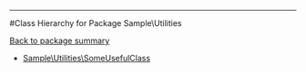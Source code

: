 - - -

#Class Hierarchy for Package Sample\Utilities

<div><a href='https://github.com/JeyDotC/Hirudo-docs/tree/master/Sample\Utilities'>Back to package summary</a></div>

<ul>
<li><a href="https://github.com/JeyDotC/Hirudo-docs/blob/master/Sample/Utilities/SomeUsefulClass.md">Sample\Utilities\SomeUsefulClass</a></li>
</ul>
